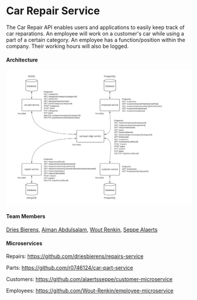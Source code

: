 # Car Repair Service
The Car Repair API enables users and applications to easily keep track of car reparations. An employee will work on a customer's car while using a part of a certain category. An employee has a function/position within the company. Their working hours will also be logged.

#### Architecture
![architecture](./assets/architecture.png)

#### Team Members
[Dries Bierens](https://github.com/driesbierens),
[Aiman Abdulsalam](https://github.com/r0746124),
[Wout Renkin](https://github.com/Wout-Renkin),
[Seppe Alaerts](https://github.com/alaertsseppe)

#### Microservices
Repairs:    https://github.com/driesbierens/repairs-service

Parts:      https://github.com/r0746124/car-part-service

Customers:  https://github.com/alaertsseppe/customer-microservice

Employees:  https://github.com/Wout-Renkin/employee-microservice